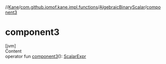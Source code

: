 //[Kane](../../index.md)/[com.github.jomof.kane.impl.functions](../index.md)/[AlgebraicBinaryScalar](index.md)/[component3](component3.md)



# component3  
[jvm]  
Content  
operator fun [component3](component3.md)(): [ScalarExpr](../../com.github.jomof.kane.impl/-scalar-expr/index.md)  



